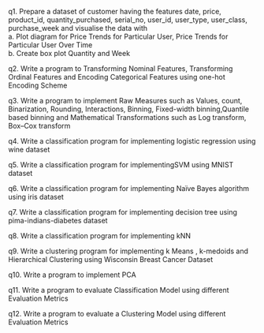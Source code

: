 q1. Prepare a dataset of customer having the features date, price, product_id, quantity_purchased,
serial_no, user_id, user_type, user_class, purchase_week and visualise the data with  <br/>
a. Plot diagram for Price Trends for Particular User, Price Trends for Particular User Over
Time <br/>
b. Create box plot Quantity and Week <br/>

q2. Write a program to Transforming Nominal Features, Transforming Ordinal Features and
Encoding Categorical Features using one-hot Encoding Scheme <br/>

q3. Write a program to implement Raw Measures such as Values, count, Binarization, Rounding,
Interactions, Binning, Fixed-width binning,Quantile based binning and Mathematical
Transformations such as Log transform, Box–Cox transform<br/>

q4. Write a classification program for implementing logistic regression using wine dataset<br/>

q5. Write a classification program for implementingSVM using MNIST dataset<br/>

q6. Write a classification program for implementing Naïve Bayes algorithm using iris dataset<br/>

q7. Write a classification program for implementing decision tree using pima-indians-diabetes
dataset<br/>

q8. Write a classification program for implementing kNN<br/>

q9. Write a clustering program for implementing k Means , k-medoids and Hierarchical Clustering
using Wisconsin Breast Cancer Dataset<br/>

q10. Write a program to implement PCA<br/>

q11. Write a program to evaluate Classification Model using different Evaluation Metrics<br/>

q12. Write a program to evaluate a Clustering Model using different Evaluation Metrics<br/>